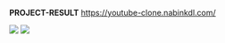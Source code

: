 <b>PROJECT-RESULT</b>
https://youtube-clone.nabinkdl.com/

<img src="./Image/project-result.png">
<img src="./Image/pop.png">
